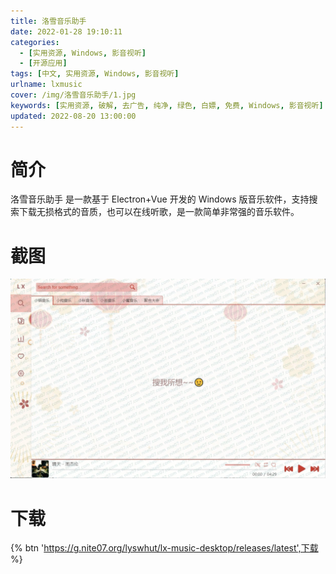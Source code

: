 ```yaml
---
title: 洛雪音乐助手
date: 2022-01-28 19:10:11
categories:
  - [实用资源, Windows, 影音视听]
  - [开源应用]
tags: [中文, 实用资源, Windows, 影音视听]
urlname: lxmusic
cover: /img/洛雪音乐助手/1.jpg
keywords: [实用资源, 破解, 去广告, 纯净, 绿色, 白嫖, 免费, Windows, 影音视听]
updated: 2022-08-20 13:00:00
---
```


# 简介

洛雪音乐助手 是一款基于 Electron+Vue 开发的 Windows 版音乐软件，支持搜索下载无损格式的音质，也可以在线听歌，是一款简单非常强的音乐软件。

# 截图

![](/img/洛雪音乐助手/2.jpg)

# 下载

{% btn 'https://g.nite07.org/lyswhut/lx-music-desktop/releases/latest',下载 %}

